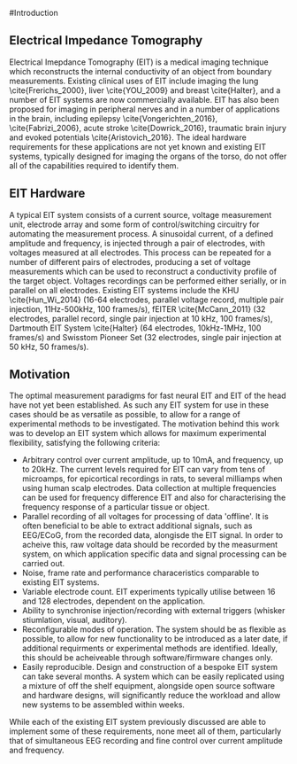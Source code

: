 #Introduction

## Electrical Impedance Tomography
Electrical Imepdance Tomography (EIT) is a medical imaging technique which reconstructs the internal conductivity of an object from boundary measurements. Existing clinical uses of EIT include imaging the lung \cite{Frerichs_2000}, liver \cite{YOU_2009} and breast \cite{Halter}, and a number of EIT systems are now commercially available. EIT has also been proposed for imaging in peripheral nerves and in a number of applications in the brain, including epilepsy \cite{Vongerichten_2016}, \cite{Fabrizi_2006}, acute stroke \cite{Dowrick_2016}, traumatic brain injury and evoked potentials \cite{Aristovich_2016}. The ideal hardware requirements for these applications are not yet known and existing EIT systems, typically designed for imaging the organs of the torso, do not offer all of the capabilities required to identify them.

## EIT Hardware

A typical EIT system consists of a current source, voltage measurement unit, electrode array and some form of control/switching circuitry for automating the measurement process. A sinusoidal current, of a defined amplitude and frequency, is injected through a pair of electrodes, with voltages measured at all electrodes. This process can be repeated for a number of different pairs of electrodes, producing a set of voltage measurements which can be used to reconstruct a conductivity profile of the target object. Voltages recordings can be performed either serially, or in parallel on all electrodes. 
Existing EIT systems include the KHU \cite{Hun_Wi_2014} (16-64 electrodes, parallel voltage record, multiple pair injection, 11Hz-500kHz, 100 frames/s), fEITER \cite{McCann_2011} (32 electrodes, parallel record, single pair injection at 10 kHz, 100 frames/s), Dartmouth EIT System \cite{Halter} (64 electrodes, 10kHz-1MHz, 100 frames/s) and Swisstom Pioneer Set (32 electrodes, single pair injection at 50 kHz, 50 frames/s).

## Motivation

The optimal measurement paradigms for fast neural EIT and EIT of the head have not yet been established. As such any EIT system for use in these cases should be as versatile as possible, to allow for a range of experimental methods to be investigated. The motivation behind this work was to develop an EIT system which allows for maximum experimental flexibility, satisfying the following criteria:

- Arbitrary control over current amplitude, up to 10mA, and frequency, up to 20kHz. The current levels required for EIT can vary from tens of microamps, for epicortical recordings in rats, to several milliamps when using human scalp electrodes.  Data collection at multiple frequencies can be used for frequency difference EIT and also for characterising the frequency response of a particular tissue or object.
- Parallel recording of all voltages for processing of data 'offline'. It is often beneficial to be able to extract additional signals, such as EEG/ECoG, from the recorded data, alongisde the EIT signal. In order to acheive this, raw voltage data should be recorded by the measurment system, on which application specific data and signal processing can be carried out.
- Noise, frame rate and performance characeristics comparable to existing EIT systems.
- Variable electrode count. EIT experiments typically utilise between 16 and 128 electrodes, dependent on the application.
- Ability to synchronise injection/recording with external triggers (whisker stiumlation, visual, auditory).
- Reconfigurable modes of operation. The system should be as flexible as possible, to allow for new functionality to be introduced as a later date, if additional requirments or experimental methods are identified. Ideally, this should be acheiveable through software/firmware changes only.
- Easily reproducible. Design and construction of a bespoke EIT system can take several months. A system which can be easily replicated using a mixture of off the shelf equipment, alongside open source software and hardware designs, will significantly reduce the workload and allow new systems to be assembled within weeks.


While each of the existing EIT system previously discussed are able to implement some of these requirements, none meet all of them, particularly that of simultaneous EEG recording and fine control over current amplitude and frequency.
